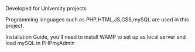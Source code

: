 Developed for University projects

Programming languages such as PHP,HTML,JS,CSS,mySQL are used in this project.

Installation Guide, you'll need to install WAMP to set up as local server and load mySQL in PHPmyAdmin
